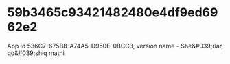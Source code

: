 # 59b3465c93421482480e4df9ed6962e2
App id 536C7-675B8-A74A5-D950E-0BCC3, version name - She&amp;#039;rlar, qo&amp;#039;shiq matni
